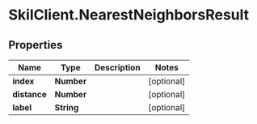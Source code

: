 # SkilClient.NearestNeighborsResult

## Properties

Name | Type | Description | Notes
------------ | ------------- | ------------- | -------------
**index** | **Number** |  | [optional] 
**distance** | **Number** |  | [optional] 
**label** | **String** |  | [optional] 


